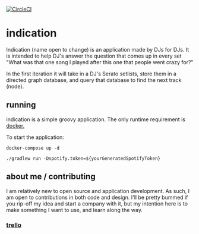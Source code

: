 [![CircleCI](https://circleci.com/gh/johntosberg/indication/tree/master.svg?style=svg)](https://circleci.com/gh/johntosberg/indication/tree/master)

# indication
Indication (name open to change) is an application made by DJs for DJs. It is intended to help DJ's answer the question that comes up in every set "What was that one song I played after this one that people went crazy for?"

In the first iteration it will take in a DJ's Serato setlists, store them in a directed graph database, and query that database to find the next track (node). 

## running
indication is a simple groovy application. The only runtime requirement is [docker.](https://www.docker.com/)

To start the application:

`docker-compose up -d`

`./gradlew run -Dspotify.token=${yourGeneratedSpotifyToken}`

## about me / contributing
I am relatively new to open source and application development. As such, I am open to contributions in both code and design. I'll be pretty bummed if you rip-off my idea and start a company with it, but my intention here is to make something I want to use, and learn along the way. 

### [trello](https://trello.com/b/6Ut0l0Ag)
